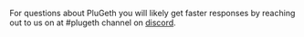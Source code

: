 ---
---

For questions about PluGeth you will likely get faster responses by reaching out to us on at #plugeth channel on [discord](https://discord.gg/J3tQMWCVPn).
